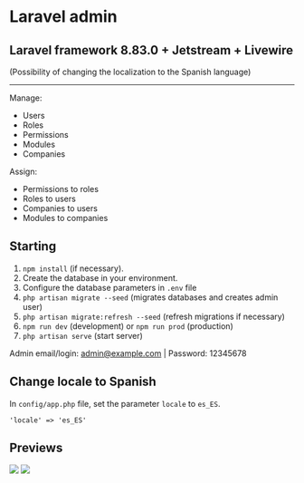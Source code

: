 # Laravel admin

## Laravel framework 8.83.0 + Jetstream + Livewire

(Possibility of changing the localization to the Spanish language)

---

Manage:

- Users
- Roles
- Permissions
- Modules
- Companies

Assign:

- Permissions to roles
- Roles to users
- Companies to users
- Modules to companies

## Starting

1. ``npm install`` (if necessary).
2. Create the database in your environment.
3. Configure the database parameters in ``.env`` file
4. ``php artisan migrate --seed`` (migrates databases and creates admin user)
5. ``php artisan migrate:refresh --seed`` (refresh migrations if necessary)
6. ``npm run dev`` (development) or ``npm run prod`` (production)
7. ``php artisan serve`` (start server)

Admin email/login: admin@example.com | Password: 12345678

## Change locale to Spanish

In ``config/app.php`` file, set the parameter ``locale`` to ``es_ES``.

``'locale' => 'es_ES'``

## Previews

![](https://www.oxterisk.com/wp-content/uploads/2022/08/users.jpeg)
![](https://www.oxterisk.com/wp-content/uploads/2022/08/user-form.jpeg)
